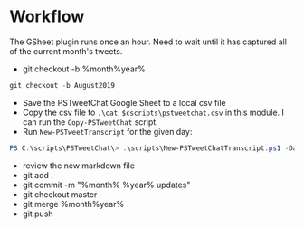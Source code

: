 # Workflow

The GSheet plugin runs once an hour. Need to wait until it has captured all of the current month's tweets.

+ git checkout -b %month%year%

```powershell
git checkout -b August2019
```

+ Save the PSTweetChat Google Sheet to a local csv file
+ Copy the csv file to `.\cat $cscripts\pstweetchat.csv` in this module. I can run the `Copy-PSTweetChat` script.
+ Run `New-PSTweetTranscript` for the given day:

```powershell
PS C:\scripts\PSTweetChat\> .\scripts\New-PSTweetChatTranscript.ps1 -Date "1/3/2020"
```

+ review the new markdown file
+ git add .
+ git commit -m "%month% %year% updates"
+ git checkout master
+ git merge %month%year%
+ git push
